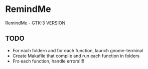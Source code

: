 # RemindMe
RemindMe - GTK-3 VERSION

## TODO
* For each foldern and for each function, launch gnome-terminal
* Create Makafile that compile and run each function in folders
* Fro each function, handle errors!!!!

